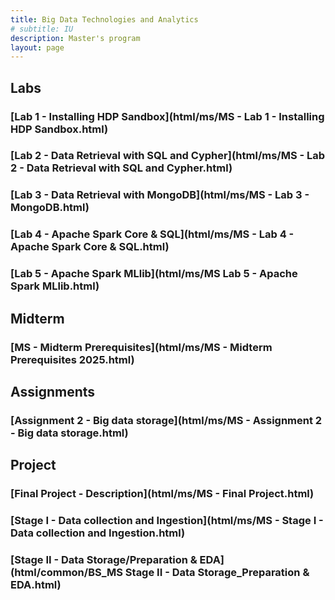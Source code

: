 ```yaml
---
title: Big Data Technologies and Analytics
# subtitle: IU
description: Master's program
layout: page
---
```



## Labs

### [Lab 1 - Installing HDP Sandbox](html/ms/MS - Lab 1 - Installing HDP Sandbox.html)

### [Lab 2 - Data Retrieval with SQL and Cypher](html/ms/MS - Lab 2 - Data Retrieval with SQL and Cypher.html)

### [Lab 3 - Data Retrieval with MongoDB](html/ms/MS - Lab 3 - MongoDB.html)
### [Lab 4 - Apache Spark Core & SQL](html/ms/MS - Lab 4 - Apache Spark Core & SQL.html)
### [Lab 5 - Apache Spark MLlib](html/ms/MS Lab 5 - Apache Spark MLlib.html)


## Midterm
### [MS - Midterm Prerequisites](html/ms/MS - Midterm Prerequisites 2025.html)

## Assignments
### [Assignment 2 - Big data storage](html/ms/MS - Assignment 2 - Big data storage.html)





## Project
### [Final Project - Description](html/ms/MS - Final Project.html)
### [Stage I - Data collection and Ingestion](html/ms/MS - Stage I - Data collection and Ingestion.html)
### [Stage II - Data Storage/Preparation & EDA](html/common/BS_MS Stage II - Data Storage_Preparation & EDA.html)